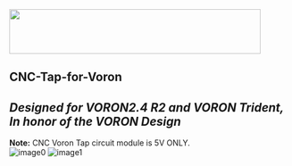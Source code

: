 <img src="https://github.com/Chaoticlab/CNC-Tap-for-Voron/blob/09584c8ae082801cb0df5d3d062dbe00866687d0/Specifications/CHAOTICLAB%20LOGO.png" width="450" height="80">

## CNC-Tap-for-Voron  
## *Designed for VORON2.4 R2 and VORON Trident, In honor of the VORON Design*  
**Note:** CNC Voron Tap circuit module is 5V ONLY.  
![image0](https://github.com/Chaoticlab/CNC-Tap-for-Voron/blob/137ce66c9b763fd7e65264a8a69a24abd347a168/Specifications/Dingtalk_20230325114254.jpg)
![image1](https://github.com/Chaoticlab/CNC-Tap-for-Voron/blob/137ce66c9b763fd7e65264a8a69a24abd347a168/Specifications/Product%20Specification_D2FP-FN2_2.png)

